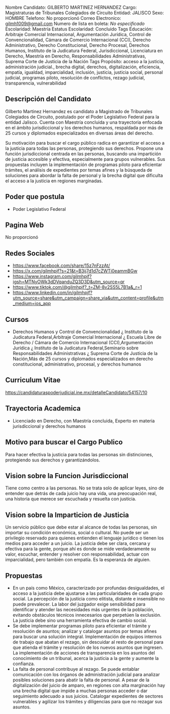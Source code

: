 Nombre Candidato: GILBERTO MARTINEZ HERNANDEZ
Cargo: Magistraturas de Tribunales Colegiados de Circuito
Entidad: JALISCO
Sexo: HOMBRE
Telefono: No proporcionó
Correo Electronico: gilmh1009@gmail.com
Numero de lista en boleta: *No especificado*
Escolaridad: Maestría
Estatus Escolaridad: Concluido
Tags Educación: Arbitraje Comercial Internacional, Argumentación Jurídica, Control de Convencionalidad, Cámara de Comercio Internacional (CCI), Derecho Administrativo, Derecho Constitucional, Derecho Procesal, Derechos Humanos, Instituto de la Judicatura Federal, Jurisdiccional, Licenciatura en Derecho, Maestría en Derecho, Responsabilidades Administrativas, Suprema Corte de Justicia de la Nación
Tags Propósito: acceso a la justicia, administración judicial., brecha digital, derechos, digitalización, eficiencia, empatía, igualdad, imparcialidad, inclusión, justicia, justicia social, personal judicial, programas piloto, resolución de conflictos, rezago judicial, transparencia, vulnerabilidad


## Descripción del Candidato 

Gilberto Martinez Hernandez es candidato a Magistrado de Tribunales Colegiados de Circuito, postulado por el Poder Legislativo Federal para la entidad Jalisco. Cuenta con Maestría concluida y una trayectoria enfocada en el ámbito jurisdiccional y los derechos humanos, respaldada por más de 25 cursos y diplomados especializados en diversas áreas del derecho.

Su motivación para buscar el cargo público radica en garantizar el acceso a la justicia para todas las personas, protegiendo sus derechos. Propone una función jurisdiccional centrada en las personas, buscando una impartición de justicia accesible y efectiva, especialmente para grupos vulnerables. Sus propuestas incluyen la implementación de programas piloto para eficientar trámites, el análisis de expedientes por temas afines y la búsqueda de soluciones para abordar la falta de personal y la brecha digital que dificulta el acceso a la justicia en regiones marginadas.


## Poder que postula

- Poder Legislativo Federal


## Pagina Web

No proporcionó


## Redes Sociales

- https://www.facebook.com/share/15z7nFzzAt/
- https://x.com/gilmhpjf?s=21&t=B3ij7d1d7cZWTi0eammBGw
- https://www.instagram.com/gilmhpjf?igsh=MTNyOWk3dDVqanduZQ3D3D&utm_source=qr
- https://www.tiktok.com/@gilmhpjf?_t=ZM-8v2SS5L7B1a&_r=1
- https://www.linkedin.com/in/gilmhpjf?utm_source=share&utm_campaign=share_via&utm_content=profile&utm_medium=ios_app


## Cursos

- Derechos Humanos y Control de Convencionalidad ¿ Instituto de la Judicatura Federal,Arbitraje Comercial Internacional ¿ Escuela Libre de Derecho / Cámara de Comercio Internacional (CCI),Argumentación Jurídica ¿ Instituto de la Judicatura Federal,Seminario sobre Responsabilidades Administrativas ¿ Suprema Corte de Justicia de la Nación,Más de 25 cursos y diplomados especializados en derecho constitucional, administrativo, procesal, y derechos humanos


## Curriculum Vitae

https://candidaturaspoderjudicial.ine.mx/detalleCandidato/54157/10


## Trayectoria Academica

- Licenciado en Derecho, con Maestría concluida, Experto en materia jurisdiccional y derechos humanos


## Motivo para buscar el Cargo Publico

Para hacer efectiva la justicia para todas las personas sin distinciones, protegiendo sus derechos y garantizándolos.


## Vision sobre la Funcion Jurisdiccional

Tiene como centro a las personas. No se trata solo de aplicar leyes, sino de entender que detrás de cada juicio hay una vida, una preocupación real, una historia que merece ser escuchada y resuelta con justicia.


## Vision sobre la Imparticion de Justicia

Un servicio público que debe estar al alcance de todas las personas, sin importar su condición económica, social o cultural. No puede ser un privilegio reservado para quienes entienden el lenguaje jurídico o tienen los medios para acceder a un juicio. La justicia debe ser clara, cercana y efectiva para la gente, porque ahí es donde se mide verdaderamente su valor, escuchar, entender y resolver con responsabilidad, actuar con imparcialidad, pero también con empatía. Es la esperanza de alguien.


## Propuestas

- En un país como México, caracterizado por profundas desigualdades, el acceso a la justicia debe ajustarse a las particularidades de cada grupo social. La percepción de la justicia como elitista, distante e insensible no puede prevalecer. La labor del juzgador exige sensibilidad para identificar y atender las necesidades más urgentes de la población, evitando obstáculos técnicos innecesarios que perpetúen la exclusión. La justicia debe sino una herramienta efectiva de cambio social.
- Se debe implementar programas piloto para eficientar el trámite y resolución de asuntos; analizar y catalogar asuntos por temas afines para buscar una solución integral. Implementación de equipos internos de trabajo que abatan el rezago, sin descuidar al resto de personal para que atienda el trámite y resolución de los nuevos asuntos que ingresen. La implementación de acciones de transparencia en los asuntos del conocimiento de un tribunal, acerca la justicia a la gente y aumente la confianza.
- La falta de personal contribuye al rezago. Se puede entablar comunicación con los órganos de administración judicial para analizar posibles soluciones para abatir la falta de personal. A pesar de la digitalización del juicio de amparo, en regiones con alta marginación hay una brecha digital que impide a muchas personas acceder o dar seguimiento adecuado a sus juicios. Catalogar expedientes de sectores vulnerables y agilizar los trámites y diligencias para que no rezagar sus asuntos.

